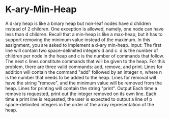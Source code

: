 # K-ary-Min-Heap
A d-ary heap is like a binary heap but non-leaf nodes have d children instead of 2 children. One exception is allowed, namely, one node can have less than d children. Recall that a min-heap is like a max-heap, but it has to support removing the minimum value instead of the maximum. In this assignment, you are asked to implement a d-ary min-heap.   Input: The first line will contain two space-delimited integers d and c. d is the number of children per node in the heap and c is the number of commands that follow. The next c lines constitute commands that will be given to the heap. For this problem, there are three valid commands: add, remove, and print. Lines for addition will contain the command "add" followed by an integer n, where n is the number that needs to be added to the heap. Lines for removal will have the string "remove", and the minimum value will be removed from the heap. Lines for printing will contain the string "print".  Output Each time a remove is requested, print out the integer removed on its own line. Each time a print line is requested, the user is expected to output a line of p space-delimited integers in the order of the array representation of the heap. 
